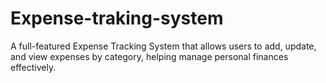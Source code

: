 # Expense-traking-system
A full-featured Expense Tracking System that allows users to add, update, and view expenses by category, helping manage personal finances effectively.
